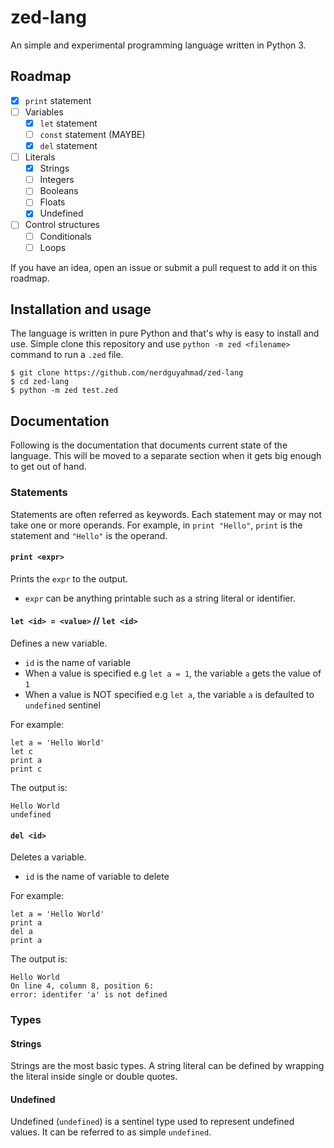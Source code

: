 # zed-lang
An simple and experimental programming language written in Python 3.

## Roadmap
- [x] `print` statement
- [ ] Variables
    - [x] `let` statement
    - [ ] `const` statement (MAYBE)
    - [x] `del` statement
- [ ] Literals
    - [x] Strings
    - [ ] Integers
    - [ ] Booleans
    - [ ] Floats
    - [x] Undefined
- [ ] Control structures
    - [ ] Conditionals
    - [ ] Loops

If you have an idea, open an issue or submit a pull request to add it on this roadmap.

## Installation and usage
The language is written in pure Python and that's why is easy to install and use. Simple
clone this repository and use `python -m zed <filename>` command to run a `.zed` file.

```
$ git clone https://github.com/nerdguyahmad/zed-lang
$ cd zed-lang
$ python -m zed test.zed
```

## Documentation
Following is the documentation that documents current state of the language. This will be
moved to a separate section when it gets big enough to get out of hand.

### Statements
Statements are often referred as keywords. Each statement may or may not take one or more
operands. For example, in `print "Hello"`, `print` is the statement and `"Hello"` is the operand.

#### `print <expr>`
Prints the `expr` to the output.

- `expr` can be anything printable such as a string literal or identifier.

#### `let <id> = <value>` // `let <id>`
Defines a new variable.

- `id` is the name of variable
- When a value is specified e.g `let a = 1`, the variable `a` gets the value of `1`
- When a value is NOT specified e.g `let a`, the variable `a` is defaulted to `undefined` sentinel

For example:
```
let a = 'Hello World'
let c
print a
print c
```
The output is:
```
Hello World
undefined
```

#### `del <id>`
Deletes a variable.

- `id` is the name of variable to delete

For example:
```
let a = 'Hello World'
print a
del a
print a
```
The output is:
```
Hello World
On line 4, column 8, position 6:
error: identifer 'a' is not defined
```

### Types

#### Strings
Strings are the most basic types. A string literal can be defined by wrapping the literal inside
single or double quotes.

#### Undefined
Undefined (`undefined`) is a sentinel type used to represent undefined values. It can be referred to
as simple `undefined`.
